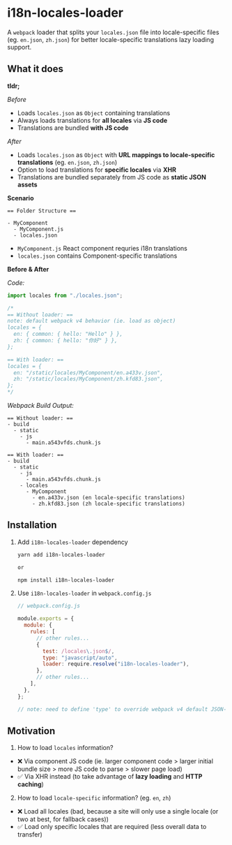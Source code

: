 # i18n-locales-loader

A `webpack` loader that splits your `locales.json` file into locale-specific files (eg. `en.json`, `zh.json`) for better locale-specific translations lazy loading support.

## What it does

**tldr;**

_Before_

- Loads `locales.json` as `Object` containing translations
- Always loads translations for **all locales** via **JS code**
- Translations are bundled **with JS code**

_After_

- Loads `locales.json` as `Object` with **URL mappings to locale-specific translations** (eg. `en.json`, `zh.json`)
- Option to load translations for **specific locales** via **XHR**
- Translations are bundled separately from JS code as **static JSON assets**

**Scenario**

```
== Folder Structure ==

- MyComponent
  - MyComponent.js
  - locales.json
```

- `MyComponent.js` React component requries i18n translations
- `locales.json` contains Component-specific translations

**Before & After**

_Code:_

```javascript
import locales from "./locales.json";

/*
== Without loader: ==
note: default webpack v4 behavior (ie. load as object)
locales = {
  en: { common: { hello: "Hello" } },
  zh: { common: { hello: "你好" } },
};

== With loader: ==
locales = {
  en: "/static/locales/MyComponent/en.a433v.json",
  zh: "/static/locales/MyComponent/zh.kfd83.json",
};
*/
```

_Webpack Build Output:_

```
== Without loader: ==
- build
  - static
    - js
      - main.a543vfds.chunk.js

== With loader: ==
- build
  - static
    - js
      - main.a543vfds.chunk.js
    - locales
      - MyComponent
        - en.a433v.json (en locale-specific translations)
        - zh.kfd83.json (zh locale-specific translations)
```

## Installation

1. Add `i18n-locales-loader` dependency

   ```bash
   yarn add i18n-locales-loader

   or

   npm install i18n-locales-loader
   ```

1. Use `i18n-locales-loader` in `webpack.config.js`

   ```javascript
   // webpack.config.js

   module.exports = {
     module: {
       rules: [
         // other rules...
         {
           test: /locales\.json$/,
           type: "javascript/auto",
           loader: require.resolve("i18n-locales-loader"),
         },
         // other rules...
       ],
     },
   };

   // note: need to define 'type' to override webpack v4 default JSON-loading behavior
   ```

## Motivation

1. How to load `locales` information?

- ❌ Via component JS code (ie. larger component code > larger initial bundle size > more JS code to parse > slower page load)
- ✅ Via XHR instead (to take advantage of **lazy loading** and **HTTP caching**)

2. How to load `locale-specific` information? (eg. `en`, `zh`)

- ❌ Load all locales (bad, because a site will only use a single locale (or two at best, for fallback cases))
- ✅ Load only specific locales that are required (less overall data to transfer)
